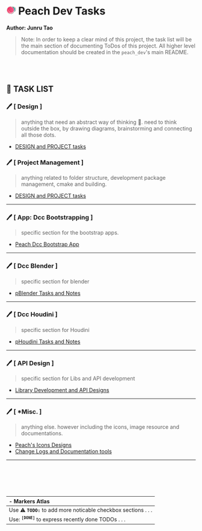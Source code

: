 # ![icon](icons/25w/icon_peach_x25.png) Peach Dev Tasks

**Author: Junru Tao** <br>
> Note: In order to keep a clear mind of this project, the task list will be the main section of documenting ToDos of this project. All higher level documentation should be created in the `peach_dev`'s main README. 

<br><br>

## :pencil: TASK LIST
### :pen: [ Design ]
> anything that need an abstract way of thinking :brain:. need to think outside the box, by drawing diagrams, brainstorming and connecting all those dots. 
* [DESIGN and PROJECT tasks](.././.designs/README.md)

### :pen: [ Project Management ]
> anything related to folder structure, development package management, cmake and building.

* [DESIGN and PROJECT tasks](.././.designs/README.md)

----------------------------------------------------------------------------------
### :pen: [ App: Dcc Bootstrapping ]
> specific section for the bootstrap apps.
* [Peach Dcc Bootstrap App](./bootstrap/README.md)


----------------------------------------------------------------------------------
### :pen: [ Dcc Blender ]
> specific section for blender
* [pBlender Tasks and Notes](./pBlender/README.md)

----------------------------------------------------------------------------------
### :pen: [ Dcc Houdini ]
> specific section for Houdini

* [pHoudini Tasks and Notes](./pHoudini/README.md)

----------------------------------------------------------------------------------
### :pen: [ API Design ]
> specific section for Libs and API development

- [Library Development and API Designs](./lib/README.md)

----------------------------------------------------------------------------------
### :pen: [ *Misc. ]
> anything else. however including the icons, image resource and documentations.

* [Peach's Icons Designs](./icons/README.md)
* [Change Logs and Documentation tools](./dev_changeLogs/README.md)

----------------------------------------------------------------------------------


<br><br>
<br><br>

| - Markers Atlas |
|:---|
|Use :warning: __`TODO:`__ to  add more noticable checkbox sections . . .|
|Use: <sup>__`[DONE]`__</sup> to express recently done TODOs . . . |
